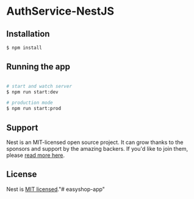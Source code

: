 # AuthService-NestJS

## Installation

```bash
$ npm install
```

## Running the app

```bash

# start and watch server
$ npm run start:dev

# production mode
$ npm run start:prod
```

## Support

Nest is an MIT-licensed open source project. It can grow thanks to the sponsors and support by the amazing backers. If you'd like to join them, please [read more here](https://docs.nestjs.com/support).

## License

Nest is [MIT licensed](LICENSE)."# easyshop-app" 
